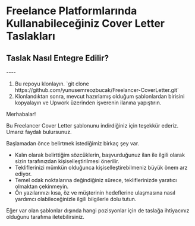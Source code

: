 <H1> Freelance Platformlarında Kullanabileceğiniz Cover Letter Taslakları </H1>

<H2> Taslak Nasıl Entegre Edilir? </H2>
----
<ol>
   <li>Bu repoyu klonlayın. `git clone https://github.com/yunusemreozbucak/Freelancer-CoverLetter.git`</li>
   <li>Klonlandıktan sonra, mevcut hazırlamış olduğum şablonlardan birisini kopyalayın ve Upwork üzerinden işverenin ilanına yapıştırın.</li>
</ol>

Merhabalar!

Bu Freelancer Cover Letter şablonunu indirdiğiniz için teşekkür ederiz. Umarız faydalı bulursunuz.

Başlamadan önce belirtmek istediğimiz birkaç şey var.
   - Kalın olarak belirttiğim sözcüklerin, başvurduğunuz ilan ile ilgili olarak sizin tarafınızdan kişiselleştirilmesi önerilir.
   - Tekliflerinizi mümkün olduğunca kişiselleştirebilmeniz büyük önem arz ediyor.
   - Temel odak noktalarına değindiğiniz sürece, tekliflerinizde yaratıcı olmaktan çekinmeyin.
   - Ön yazılarınızı kısa, öz ve müşterinin hedeflerine ulaşmasına nasıl yardımcı olabileceğinizle ilgili bilgilerle dolu tutun.
   
Eğer var olan şablonlar dışında hangi pozisyonlar için de taslağa ihtiyacınız olduğunu tarafıma iletebilirsiniz.
